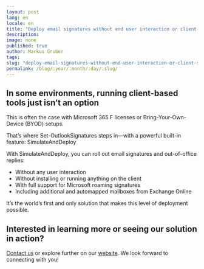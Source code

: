 ```yaml
---
layout: post
lang: en
locale: en
title: "Deploy email signatures without end user interaction or client-side software"
description:
image: none
published: true
author: Markus Gruber
tags: 
slug: "deploy-email-signatures-without-end-user-interaction-or-client-side-software"
permalink: /blog/:year/:month/:day/:slug/
---
```

## In some environments, running client-based tools just isn’t an option
This is often the case with Microsoft 365 F licenses or Bring-Your-Own-Device (BYOD) setups.

That’s where Set-OutlookSignatures steps in—with a powerful built-in feature: SimulateAndDeploy

With SimulateAndDeploy, you can roll out email signatures and out-of-office replies:
- Without any user interaction
- Without installing or running anything on the client
- With full support for Microsoft roaming signatures
- Including additional and automapped mailboxes from Exchange Online

It’s the world’s first and only solution that makes this level of deployment possible.

## Interested in learning more or seeing our solution in action?
[Contact us](/contact) or explore further on our [website](/). We look forward to connecting with you!